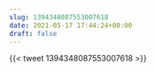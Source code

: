 ```yaml
---
slug: 1394348087553007618
date: 2021-05-17 17:44:24+00:00
draft: false
---
```


{{< tweet 1394348087553007618 >}}
